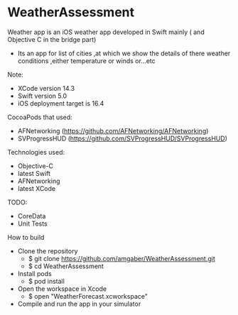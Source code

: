 # WeatherAssessment
Weather app is an iOS weather app developed in Swift mainly ( and Objective C in the bridge part)
- Its an app for list of cities ,at which we show the details of there weather conditions ,either temperature or winds or...etc

Note:
- XCode version 14.3
- Swift version 5.0
- iOS deployment target is 16.4



CocoaPods that used:

- AFNetworking (https://github.com/AFNetworking/AFNetworking) 
- SVProgressHUD (https://github.com/SVProgressHUD/SVProgressHUD)

Technologies used:
 - Objective-C 
 - latest Swift 
 - AFNetworking
 - latest XCode 

TODO:
- CoreData
- Unit Tests

How to build

- Clone the repository
    - $ git clone https://github.com/amgaber/WeatherAssessment.git
    - $ cd WeatherAssessment
- Install pods
    - $ pod install
- Open the workspace in Xcode
    - $ open "WeatherForecast.xcworkspace"
- Compile and run the app in your simulator
